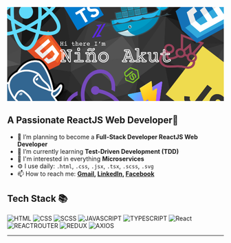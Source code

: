 <img src="./assets//Github_Banner.png" alt="Introduction Banner.." style="text-align: center;" />

## A Passionate ReactJS Web Developer👋

- 🔭 I’m planning to become a **Full-Stack Developer ReactJS Web Developer**
- 🌱 I’m currently learning **Test-Driven Development (TDD)**
- 🤔 I'm interested in everything **Microservices**
- ⚙️ I use daily: `.html`, `.css`, `.jsx`, `.tsx`, `.scss`, `.svg`
- 📫 How to reach me: **[Gmail](mailto:akutnino@gmail.com),
  [LinkedIn](https://www.linkedin.com/in/ghazi-khan/), [Facebook](https://www.facebook.com/akutnino/)**

## Tech Stack 📚

![HTML](https://img.shields.io/badge/HTML-E34F26?style=for-the-badge&logo=html5&logoColor=E34F26&logoSize=auto&color=f4f4f4)
![CSS](https://img.shields.io/badge/CSS-663399?style=for-the-badge&logo=css&logoColor=fff&logoSize=auto&color=%23663399)
![SCSS](https://img.shields.io/badge/SASS-CC6699?style=for-the-badge&logo=redux&logoColor=fff&logoSize=auto&color=%23CC6699)
![JAVASCRIPT](https://img.shields.io/badge/JAVASCRIPT-F7DF1E?style=for-the-badge&logo=javascript&logoColor=%23F7DF1E&logoSize=auto&color=000)
![TYPESCRIPT](https://img.shields.io/badge/TYPESCRIPT-3178C6?style=for-the-badge&logo=typescript&logoColor=fff&logoSize=auto&color=%233178C6)
![React](https://img.shields.io/badge/REACT.JS-blue?style=for-the-badge&logo=react&logoColor=%2361DAFB&logoSize=auto&color=blue)
![REACTROUTER](https://img.shields.io/badge/REACT_ROUTER-CA4245?style=for-the-badge&logo=reactrouter&logoColor=fff&logoSize=auto&color=%23CA4245)
![REDUX](https://img.shields.io/badge/REDUX-764ABC?style=for-the-badge&logo=redux&logoColor=fff&logoSize=auto&color=%23764ABC)
![AXIOS](https://img.shields.io/badge/AXIOS-5A29E4?style=for-the-badge&logo=axios&logoColor=fff&logoSize=auto&color=%235A29E4)

---

<!--
**akutnino/akutnino** is a ✨ _special_ ✨ repository because its `README.md` (this file) appears on your GitHub profile.

Here are some ideas to get you started:

- 🔭 I’m currently working on ...
- 🌱 I’m currently learning ...
- 👯 I’m looking to collaborate on ...
- 🤔 I’m looking for help with ...
- 💬 Ask me about ...
- 📫 How to reach me: ...
- 😄 Pronouns: ...
- ⚡ Fun fact: ...
  -->
